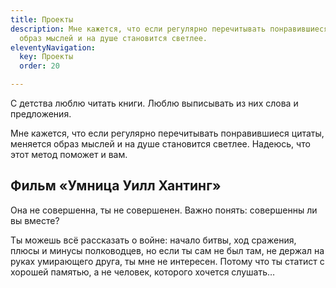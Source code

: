 ```yaml
---
title: Проекты
description: Мне кажется, что если регулярно перечитывать понравившиеся цитаты, меняется
  образ мыслей и на душе становится светлее.
eleventyNavigation:
  key: Проекты
  order: 20

---
```

С детства люблю читать книги. Люблю выписывать из них слова и предложения.

Мне кажется, что если регулярно перечитывать понравившиеся цитаты, меняется образ мыслей и на душе становится светлее. Надеюсь, что этот метод поможет и вам.

## Фильм «Умница Уилл Хантинг»

Она не совершенна, ты не совершенен. Важно понять: совершенны ли вы вместе?

Ты можешь всё рассказать о войне: начало битвы, ход сражения, плюсы и минусы полководцев, но если ты сам не был там, не держал на руках умирающего друга, ты мне не интересен. Потому что ты статист с хорошей памятью, а не человек, которого хочется слушать…